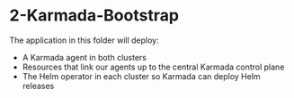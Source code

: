 # 2-Karmada-Bootstrap

The application in this folder will deploy:

- A Karmada agent in both clusters
- Resources that link our agents up to the central Karmada control plane
- The Helm operator in each cluster so Karmada can deploy Helm releases
